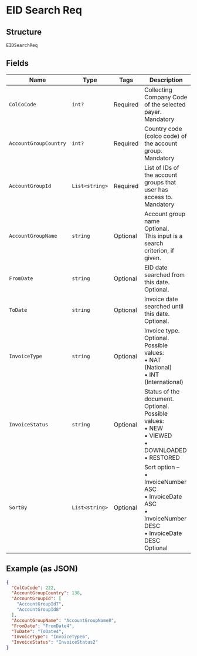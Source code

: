 
# EID Search Req

## Structure

`EIDSearchReq`

## Fields

| Name | Type | Tags | Description |
|  --- | --- | --- | --- |
| `ColCoCode` | `int?` | Required | Collecting Company Code of the selected payer.<br>Mandatory |
| `AccountGroupCountry` | `int?` | Required | Country code (colco code) of the account group.<br>Mandatory |
| `AccountGroupId` | `List<string>` | Required | List of IDs of the account groups that user has access to.<br>Mandatory |
| `AccountGroupName` | `string` | Optional | Account group name<br>Optional.<br>This input is a search criterion, if given. |
| `FromDate` | `string` | Optional | EID date searched from this date.<br>Optional. |
| `ToDate` | `string` | Optional | Invoice date searched until this date.<br>Optional. |
| `InvoiceType` | `string` | Optional | Invoice type.<br>Optional.<br>Possible values:<br>•	NAT (National)<br>•	INT (International) |
| `InvoiceStatus` | `string` | Optional | Status of the document.<br>Optional.<br>Possible values:<br>•	NEW<br>•	VIEWED<br>•	DOWNLOADED<br>•	RESTORED |
| `SortBy` | `List<string>` | Optional | Sort option –<br>•    InvoiceNumber ASC<br>•    InvoiceDate ASC<br>•    InvoiceNumber DESC<br>•    InvoiceDate DESC<br>Optional |

## Example (as JSON)

```json
{
  "ColCoCode": 222,
  "AccountGroupCountry": 138,
  "AccountGroupId": [
    "AccountGroupId7",
    "AccountGroupId8"
  ],
  "AccountGroupName": "AccountGroupName8",
  "FromDate": "FromDate4",
  "ToDate": "ToDate4",
  "InvoiceType": "InvoiceType6",
  "InvoiceStatus": "InvoiceStatus2"
}
```

